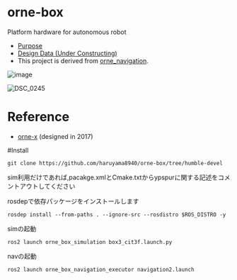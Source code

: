 # orne-box
Platform hardware for autonomous robot

* [Purpose](https://github.com/open-rdc/orne_box/wiki/Initial-Purpose)
* [Design Data (Under Constructing)](https://drive.google.com/drive/folders/1FTzKjHyfmug_UDPVUtk7wh9Z_zvEPqiV?usp=sharing)
* This project is derived from [orne_navigation](https://github.com/open-rdc/orne_navigation).

![image](https://user-images.githubusercontent.com/5755200/76318342-eb89c780-6320-11ea-900b-02a052fb53ae.png)

![DSC_0245](https://user-images.githubusercontent.com/5755200/80554308-b0923f00-8a07-11ea-80c8-d2e2097a1d2a.jpg)

# Reference
* [orne-x](https://drive.google.com/drive/folders/1ViINGsmbruIFg-iK9aN-tVQHTLGuMvhR?usp=sharing) (designed in 2017)

#Install
```
git clone https://github.com/haruyama8940/orne-box/tree/humble-devel
```
sim利用だけであれば,pacakge.xmlとCmake.txtからypspurに関する記述をコメントアウトしてください

rosdepで依存パッケージをインストールします
```
rosdep install --from-paths . --ignore-src --rosdistro $ROS_DISTRO -y
```

simの起動
```
ros2 launch orne_box_simulation box3_cit3f.launch.py
```
navの起動
```
ros2 launch orne_box_navigation_executor navigation2.launch
```

